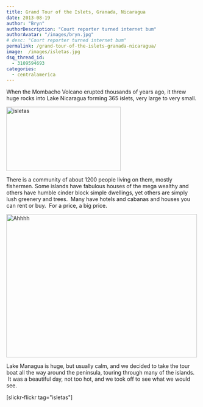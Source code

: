 ```yaml
---
title: Grand Tour of the Islets, Granada, Nicaragua
date: 2013-08-19
author: "Bryn"
authorDescription: "Court reporter turned internet bum"
authorAvatar: "/images/bryn.jpg"
# desc: "Court reporter turned internet bum"
permalink: /grand-tour-of-the-islets-granada-nicaragua/
image:  /images/isletas.jpg
dsq_thread_id:
  - 3109594693
categories:
  - centralamerica
---
```

When the Mombacho Volcano erupted thousands of years ago, it threw huge rocks into Lake Nicaragua forming 365 islets, very large to very small.

[<img class="aligncenter size-medium wp-image-2581" src="https://vagabondians.com/wp-content/uploads/2013/07/isletas.jpg" alt="isletas" width="300" height="168" />][1]

There is a community of about 1200 people living on them, mostly fishermen. Some islands have fabulous houses of the mega wealthy and others have humble cinder block simple dwellings, yet others are simply lush greenery and trees.  Many have hotels and cabanas and houses you can rent or buy.  For a price, a big price.

[<img class="alignnone" title="Ahhhh" src="https://farm3.staticflickr.com/2808/9515374813_7488cd049b.jpg" alt="Ahhhh" width="500" height="375" />][2]

Lake Managua is huge, but usually calm, and we decided to take the tour boat all the way around the peninsula, touring through many of the islands.  It was a beautiful day, not too hot, and we took off to see what we would see.

[slickr-flickr tag="isletas"]

 [1]: https://vagabondians.com/wp-content/uploads/2013/07/isletas.jpg
 [2]: https://www.flickr.com/photos/48315294@N00/9515374813/ "Ahhhh"
